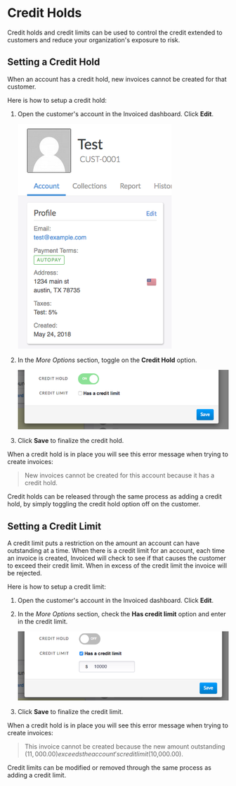 # Credit Holds

Credit holds and credit limits can be used to control the credit extended to customers and reduce your organization's exposure to risk.

## Setting a Credit Hold

When an account has a credit hold, new invoices cannot be created for that customer.

Here is how to setup a credit hold:
1. Open the customer's account in the Invoiced dashboard. Click **Edit**.
   
   [![View Customer Account](../img/credit-limit-view-customer.png)](../img/credit-limit-view-customer.png)

2. In the *More Options* section, toggle on the **Credit Hold** option.

   [![Add Credit Hold](../img/add-credit-hold.png)](../img/add-credit-hold.png)

3. Click **Save** to finalize the credit hold.

When a credit hold is in place you will see this error message when trying to create invoices:
> New invoices cannot be created for this account because it has a credit hold.

Credit holds can be released through the same process as adding a credit hold, by simply toggling the credit hold option off on the customer.

## Setting a Credit Limit

A credit limit puts a restriction on the amount an account can have outstanding at a time. When there is a credit limit for an account, each time an invoice is created, Invoiced will check to see if that causes the customer to exceed their credit limit. When in excess of the credit limit the invoice will be rejected.

Here is how to setup a credit limit:
1. Open the customer's account in the Invoiced dashboard. Click **Edit**.

2. In the *More Options* section, check the **Has credit limit** option and enter in the credit limit.

   [![Add Credit Limit](../img/add-credit-limit.png)](../img/add-credit-limit.png)

3. Click **Save** to finalize the credit limit.

When a credit hold is in place you will see this error message when trying to create invoices:
> This invoice cannot be created because the new amount outstanding ($11,000.00) exceeds the account's credit limit ($10,000.00).

Credit limits can be modified or removed through the same process as adding a credit limit.